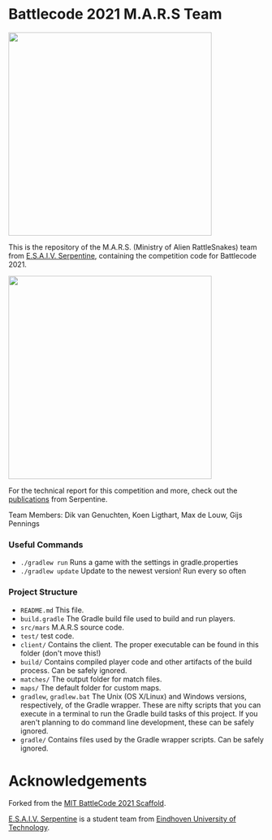 # Battlecode 2021 M.A.R.S Team

<img src="https://serpentine.ai/wp-content/uploads/2019/02/Final-design-serpentine.png" width="400px">

This is the repository of the M.A.R.S. (Ministry of Alien RattleSnakes) team
from [E.S.A.I.V. Serpentine](https://www.serpentine.ai), containing the competition code for Battlecode 2021.

<img src="https://serpentine.ai/wp-content/uploads/2021/05/marswiki.png" width="400px">

For the technical report for this competition and more, check out
the [publications](https://serpentine.ai/publications/) from Serpentine.

Team Members: Dik van Genuchten, Koen Ligthart, Max de Louw, Gijs Pennings

### Useful Commands

- `./gradlew run`
  Runs a game with the settings in gradle.properties
- `./gradlew update`
  Update to the newest version! Run every so often

### Project Structure

- `README.md`
  This file.
- `build.gradle`
  The Gradle build file used to build and run players.
- `src/mars`
  M.A.R.S source code.
- `test/`
  test code.
- `client/`
  Contains the client. The proper executable can be found in this folder (don't move this!)
- `build/`
  Contains compiled player code and other artifacts of the build process. Can be safely ignored.
- `matches/`
  The output folder for match files.
- `maps/`
  The default folder for custom maps.
- `gradlew`, `gradlew.bat`
  The Unix (OS X/Linux) and Windows versions, respectively, of the Gradle wrapper. These are nifty scripts that you can
  execute in a terminal to run the Gradle build tasks of this project. If you aren't planning to do command line
  development, these can be safely ignored.
- `gradle/`
  Contains files used by the Gradle wrapper scripts. Can be safely ignored.

# Acknowledgements

Forked from the [MIT BattleCode 2021 Scaffold](https://2021.battlecode.org/getting-started).

[E.S.A.I.V. Serpentine](https://www.serpentine.ai) is a student team from
[Eindhoven University of Technology](https://www.tue.nl).
